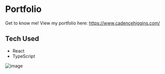 # Portfolio
Get to know me! View my portfolio here:
https://www.cadencehiggins.com/

## Tech Used
- React
- TypeScript
  <br>

![image](https://github.com/user-attachments/assets/aa8993b2-b762-4901-85f0-7d40d8ebce1c)

